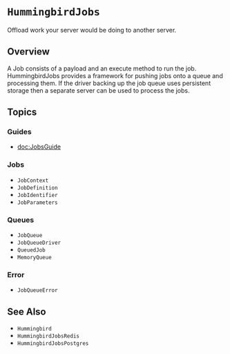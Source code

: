 # ``HummingbirdJobs``

Offload work your server would be doing to another server. 

## Overview

A Job consists of a payload and an execute method to run the job. HummingbirdJobs provides a framework for pushing jobs onto a queue and processing them. If the driver backing up the job queue uses persistent storage then a separate server can be used to process the jobs.

## Topics

### Guides

- <doc:JobsGuide>

### Jobs

- ``JobContext``
- ``JobDefinition``
- ``JobIdentifier``
- ``JobParameters``

### Queues

- ``JobQueue``
- ``JobQueueDriver``
- ``QueuedJob``
- ``MemoryQueue``

### Error

- ``JobQueueError``

## See Also

- ``Hummingbird``
- ``HummingbirdJobsRedis``
- ``HummingbirdJobsPostgres``
